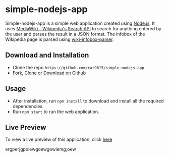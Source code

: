 # simple-nodejs-app

Simple-nodejs-app is a simple web application created using [Node.js](https://github.com/nodejs/node). It uses [MediaWiki - Wikipedia's Search API](https://www.mediawiki.org/wiki/API:Opensearch) to search for anything entered by the user and parses the result in a JSON format. The infobox of the Wikipedia page is parsed using [wiki-infobox-parser](https://github.com/0x333333/wiki-infobox-parser).

## Download and Installation

- Clone the repo ```https://github.com/rat9615/simple-nodejs-app```
- [Fork, Clone or Download on Github](https://github.com/rat9615/simple-nodejs-app)

## Usage

- After installation, run ```npm install``` to download and install all the required dependencies.
- Run ```npm start``` to run the web application.

## Live Preview

To view a live preview of this application, click [here](https://desolate-coast-53201.herokuapp.com/)

ergperjgpoiewgoewgowiemg;oew
